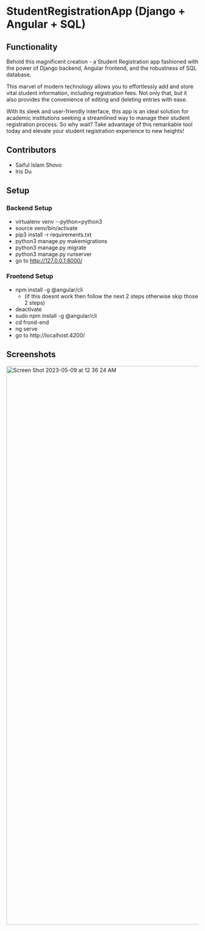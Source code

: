 # StudentRegistrationApp (Django + Angular + SQL)

## Functionality
Behold this magnificent creation - a Student Registration app fashioned with the power of Django backend, Angular frontend, and the robustness of SQL database.

This marvel of modern technology allows you to effortlessly add and store vital student information, including registration fees. Not only that, but it also provides the convenience of editing and deleting entries with ease.

With its sleek and user-friendly interface, this app is an ideal solution for academic institutions seeking a streamlined way to manage their student registration process. So why wait? Take advantage of this remarkable tool today and elevate your student registration experience to new heights!

## Contributors
- Saiful Islam Shovo
- Iris Du

## Setup

### Backend Setup
-  virtualenv venv --python=python3 
-  source venv/bin/activate 
-  pip3 install -r requirements.txt
-  python3 manage.py makemigrations  
-  python3 manage.py migrate 
-  python3 manage.py runserver  
-  go to http://127.0.0.1:8000/

### Frontend Setup
- npm install -g @angular/cli  
  - (if this doesnt work then follow the next 2 steps otherwise skip those 2 steps)
- deactivate 
- sudo npm install -g @angular/cli  
- cd frond-end 
- ng serve  
- go to http://localhost:4200/

## Screenshots
<img width="1459" alt="Screen Shot 2023-05-09 at 12 36 24 AM" src="https://user-images.githubusercontent.com/77365934/237013917-6f7495a9-6566-4bee-9b1c-92128a89062e.png">

